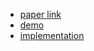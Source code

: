 - [paper link](https://arxiv.org/abs/1909.01700)
- [demo](https://tencent-ailab.github.io/durian/)
- [implementation](https://github.com/ivanvovk/DurIAN)